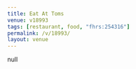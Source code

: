 ```yaml
---
title: Eat At Toms
venue: v18993
tags: [restaurant, food, "fhrs:254316"]
permalink: /v/18993/
layout: venue
---
```

null